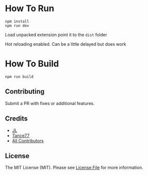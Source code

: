 # How To Run
```
npm install
npm run dev
```

Load unpacked extension point it to the `dist` folder

Hot reloading enabled. Can be a little delayed but does work


# How To Build

```
npm run build
```

## Contributing

Submit a PR with fixes or additional features.

## Credits

- [JL](https://github.com/WalrusSoup)
- [Tance77](https://github.com/tance77)
- [All Contributors](../../contributors)

## License

The MIT License (MIT). Please see [License File](LICENSE.md) for more information.
